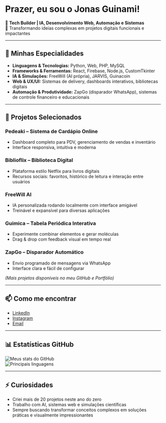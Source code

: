 # Prazer, eu sou o Jonas Guinami! ️

💼 **Tech Builder | IA, Desenvolvimento Web, Automação e Sistemas**  
🚀 Transformando ideias complexas em projetos digitais funcionais e impactantes  

---

## 🔹 Minhas Especialidades
- **Linguagens & Tecnologias:** Python, Web, PHP, MySQL  
- **Frameworks & Ferramentas:** React, Firebase, Node.js, CustomTkinter  
- **IA & Simulações:** FreeWill (AI própria), JARVIS, Guinacoin  
- **Web & UX/UI:** Sistemas de delivery, dashboards interativos, bibliotecas digitais  
- **Automação & Produtividade:** ZapGo (disparador WhatsApp), sistemas de controle financeiro e educacionais  

---

## 🌟 Projetos Selecionados

### **Pedeaki – Sistema de Cardápio Online**
- Dashboard completo para PDV, gerenciamento de vendas e inventário  
- Interface responsiva, intuitiva e moderna  

### **Biblioflix – Biblioteca Digital**
- Plataforma estilo Netflix para livros digitais  
- Recursos sociais: favoritos, histórico de leitura e interação entre usuários  

### **FreeWill AI**
- IA personalizada rodando localmente com interface amigável  
- Treinável e expansível para diversas aplicações  

### **Guimica – Tabela Periódica Interativa**
- Experimente combinar elementos e gerar moléculas  
- Drag & drop com feedback visual em tempo real  

### **ZapGo – Disparador Automático**
- Envio programado de mensagens via WhatsApp  
- Interface clara e fácil de configurar  

*(Mais projetos disponíveis no meu GitHub e Portfólio)*

---

## 📫 Como me encontrar
- [LinkedIn](https://www.linkedin.com/in/jonas-guinami-709038241/)  
- [Instagram](https://www.instagram.com/guinamijonas/)  
- [Email](mailto:guinamijonas@email.com)  

---

## 📊 Estatísticas GitHub
![Meus stats do GitHub](https://github-readme-stats.vercel.app/api?username=jonasguinami&show_icons=true&theme=radical)  
![Principais linguagens](https://github-readme-stats.vercel.app/api/top-langs/?username=jonasguinami&layout=compact&theme=radical)


---

## ⚡ Curiosidades
- Criei mais de 20 projetos neste ano do zero 
- Trabalho com AI, sistemas web e simulações científicas
- Sempre buscando transformar conceitos complexos em soluções práticas e visualmente impressionantes

